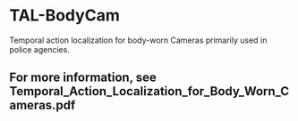 # TAL-BodyCam
Temporal action localization for body-worn Cameras primarily used in police agencies.

## For more information, see Temporal_Action_Localization_for_Body_Worn_Cameras.pdf
